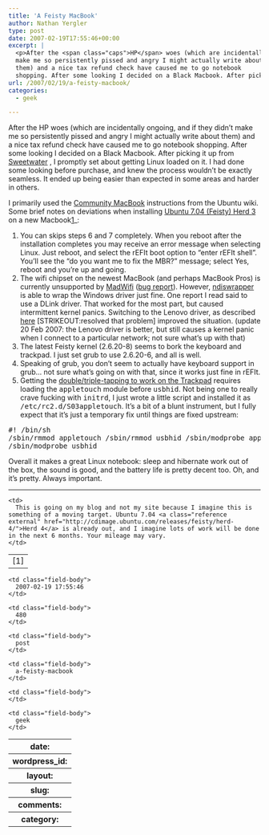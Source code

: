```yaml
---
title: 'A Feisty MacBook'
author: Nathan Yergler
type: post
date: 2007-02-19T17:55:46+00:00
excerpt: |
  <p>After the <span class="caps">HP</span> woes (which are incidentally ongoing, and if they didn’t
  make me so persistently pissed and angry I might actually write about
  them) and a nice tax refund check have caused me to go notebook
  shopping. After some looking I decided on a Black Macbook. After picking ...</p>
url: /2007/02/19/a-feisty-macbook/
categories:
  - geek

---
```

After the <span class="caps">HP</span> woes (which are incidentally ongoing, and if they didn’t make me so persistently pissed and angry I might actually write about them) and a nice tax refund check have caused me to go notebook shopping. After some looking I decided on a Black Macbook. After picking it up from [Sweetwater][1] , I promptly set about getting Linux loaded on it. I had done some looking before purchase, and knew the process wouldn’t be exactly seamless. It ended up being easier than expected in some areas and harder in others.

I primarily used the [Community MacBook][2]  instructions from the Ubuntu wiki. Some brief notes on deviations when installing [Ubuntu 7.04 (Feisty) Herd 3][3]  on a new Macbook[1]_:

<ol class="arabic simple">
  <li>
    You can skips steps 6 and 7 completely. When you reboot after the installation completes you may receive an error message when selecting Linux. Just reboot, and select the rEFIt boot option to “enter rEFIt shell”. You’ll see the “do you want me to fix the <span class="caps">MBR</span>?” message; select Yes, reboot and you’re up and going.
  </li>
  <li>
    The wifi chipset on the newest MacBook (and perhaps MacBook Pros) is currently unsupported by <a class="reference external" href="http://madwifi.org/">MadWifi</a> (<a class="reference external" href="http://madwifi.org/ticket/1001">bug report</a>). However, <a class="reference external" href="http://ndiswrapper.sourceforge.net">ndiswrapper</a> is able to wrap the Windows driver just fine. One report I read said to use a DLink driver. That worked for the most part, but caused intermittent kernel panics. Switching to the Lenovo driver, as described <a class="reference external" href="http://wiki.debian.org/MacBook">here</a> [<span class="caps">STRIKEOUT</span>:resolved that problem] improved the situation. (update 20 Feb 2007: the Lenovo driver is better, but still causes a kernel panic when I connect to a particular network; not sure what’s up with that)
  </li>
  <li>
    The latest Feisty kernel (2.6.20-8) seems to bork the keyboard and trackpad. I just set grub to use 2.6.20-6, and all is well.
  </li>
  <li>
    Speaking of grub, you don’t seem to actually have keyboard support in grub… not sure what’s going on with that, since it works just fine in rEFIt.
  </li>
  <li>
    Getting the <a class="reference external" href="http://simon.vanderlinden.eu.org/macbook-howto-emulate-the-trackpad-as-a-synaptics-touchpad-with-ubuntu/">double/triple-tapping to work on the Trackpad</a> requires loading the <tt class="docutils literal">appletouch</tt> module before <tt class="docutils literal">usbhid</tt>. Not being one to really crave fucking with <tt class="docutils literal">initrd</tt>, I just wrote a little script and installed it as <tt class="docutils literal">/etc/rc2.d/S03appletouch</tt>. It’s a bit of a blunt instrument, but I fully expect that it’s just a temporary fix until things are fixed upstream:
  </li>
</ol>

<tt class="docutils literal"><span class="pre"><pre>#!</span> /bin/sh /sbin/rmmod appletouch /sbin/rmmod usbhid /sbin/modprobe appletouch /sbin/modprobe usbhid </pre></tt>

Overall it makes a great Linux notebook: sleep and hibernate work out of the box, the sound is good, and the battery life is pretty decent too. Oh, and it’s pretty. Always important.

<hr class="docutils" />

<table class="docutils footnote" frame="void" id="id1" rules="none">
  <colgroup><col class="label" /><col /></colgroup> <tr>
    <td class="label">
      [1]
    </td>

    <td>
      This is going on my blog and not my site because I imagine this is something of a moving target. Ubuntu 7.04 <a class="reference external" href="http://cdimage.ubuntu.com/releases/feisty/herd-4/">Herd 4</a> is already out, and I imagine lots of work will be done in the next 6 months. Your mileage may vary.
    </td>
  </tr>
</table>

<table class="docutils field-list" frame="void" rules="none">
  <col class="field-name" /> <col class="field-body" /> <tr class="field">
    <th class="field-name">
      date:
    </th>

    <td class="field-body">
      2007-02-19 17:55:46
    </td>
  </tr>

  <tr class="field">
    <th class="field-name">
      wordpress_id:
    </th>

    <td class="field-body">
      480
    </td>
  </tr>

  <tr class="field">
    <th class="field-name">
      layout:
    </th>

    <td class="field-body">
      post
    </td>
  </tr>

  <tr class="field">
    <th class="field-name">
      slug:
    </th>

    <td class="field-body">
      a-feisty-macbook
    </td>
  </tr>

  <tr class="field">
    <th class="field-name">
      comments:
    </th>

    <td class="field-body">
    </td>
  </tr>

  <tr class="field">
    <th class="field-name">
      category:
    </th>

    <td class="field-body">
      geek
    </td>
  </tr>
</table>

 [1]: http://sweetwater.com
 [2]: https://help.ubuntu.com/community/MacBook
 [3]: http://cdimage.ubuntu.com/releases/feisty/herd-3/